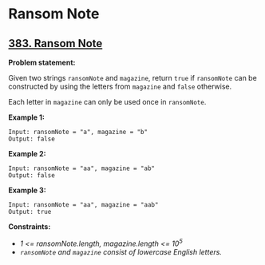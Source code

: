 # Ransom Note

## [383. Ransom Note](https://leetcode.com/problems/ransom-note/)

**Problem statement:**

Given two strings `ransomNote` and `magazine`, return `true` if `ransomNote` can be constructed by using the letters from `magazine` and `false` otherwise.

Each letter in `magazine` can only be used once in `ransomNote`.

**Example 1:**

```
Input: ransomNote = "a", magazine = "b"
Output: false
```

**Example 2:**

```
Input: ransomNote = "aa", magazine = "ab"
Output: false
```

**Example 3:**

```
Input: ransomNote = "aa", magazine = "aab"
Output: true
```

**Constraints:**

* *1 <= ransomNote.length, magazine.length <= 10<sup>5</sup>*
* *`ransomNote` and `magazine` consist of lowercase English letters.*
